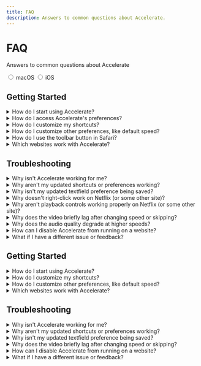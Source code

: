 ```yaml
---
title: FAQ
description: Answers to common questions about Accelerate.
---
```


<div id="hero">

# FAQ

Answers to common questions about Accelerate

</div>

<div id="faq-select">
   <input type="radio" id="radio-mac" name="faq" value="mac">
   <label for="radio-mac">macOS</label>

   <input type="radio" id="radio-ios" name="faq" value="ios">
   <label for="radio-ios">iOS</label>
</div>

<script>
   document.addEventListener("DOMContentLoaded", () => {
      const faqRadios = document.querySelectorAll('input[name="faq"]');
      const faqSections = document.querySelectorAll(".faq");

      const showFaqSection = (id) => {
         faqSections.forEach(el => {
            el.style.display = el.id !== id ? "none" : "";
         });

         if (id) history.replaceState(null, null, `#${id}`);
      };

      faqRadios.forEach(radio => {
         radio.addEventListener("change", (event) => {
            showFaqSection(event.target.value);
         });
      });

      // Show preselected FAQ if needed
      const initialHash = window.location.hash.substring(1);
      if (initialHash) {
         const initialRadio = document.getElementById(`radio-${initialHash}`);
         if (initialRadio) {
            initialRadio.checked = true;
            showFaqSection(initialHash);
            return;
         }
      }

      // Default to empty ID to hide all sections
      showFaqSection();
   });
</script>

<div id="mac" class="faq">

## Getting Started

<details>
<summary>How do I start using Accelerate?</summary>

Accelerate allows you to control video playback primarily using keyboard shortcuts. The following playback controls are supported (default shortcuts in parentheses):

- Speed Up (**D**)
- Slow Down (**S**)
- Toggle Speed (**A**: 2x, **R**: Default)
- Show Speed (**V**)
- Play/Pause
- Skip Forward
- Skip Backward
- Skip to End
- Toggle Mute
- Toggle Picture in Picture (**P**)
- Toggle Fullscreen

</details>

<details>
<summary>How do I access Accelerate's preferences?</summary>

You can access preferences by opening the Accelerate app from your Applications directory (e.g., from Finder).

</details>

<details>
<summary>How do I customize my shortcuts?</summary>

You can customize your shortcuts in the **Shortcuts** tab of Accelerate's preferences.

- To *create a new shortcut*, click "**+**". You can create up to 30 shortcuts.
- To *remove a shortcut*, select it from the list and click "**–**".
- To *modify a shortcut*, double-click it to access the following options:
   - **Shortcut action**: The triggered action (e.g., speed up, skip forward).
   - **Key combination**: A single key or combination of regular and modifier keys, like command (⌘), option (⌥), or control (⌃), that trigger the shortcut.
   - **Enable global shortcut**: Enables shortcuts with modifier key combinations to be triggered while Safari is not in focus.
   - **Show notification**: Display notification on the webpage when shortcut is triggered.
   - **Show in right-click menu**: Allows triggering the shortcut from the right-click menu.
   - Certain actions also require an associated value, e.g., "Toggle Speed" or "Skip Forward".

After making changes, refresh any open webpages to update.

</details>

<details>
<summary>How do I customize other preferences, like default speed?</summary>

You can configure general preferences in the **General** tab:

- **Notification location** on the webpage after triggering a shortcut. Set to "Hidden" to disable all notifications.
- **Default speed** for video playback. Default is 1x speed.
- **Minimum/maximum speed** for video adjustment.

After making changes, refresh any open webpages to update.

</details>

<details>
<summary>How do I use the toolbar button in Safari?</summary>

You can set Accelerate's Safari toolbar button to trigger a shortcut when clicked. Go to the **Shortcuts** tab and select a shortcut for **Toolbar button action**.

</details>

<details>
<summary>Which websites work with Accelerate?</summary>

Accelerate works on any website using HTML5 video, which includes most modern sites. Accelerate does not support Flash video.

</details>

## Troubleshooting

<details>
<summary>Why isn't Accelerate working for me?</summary>

If you are experiencing issues with the Accelerate extension, please follow these troubleshooting steps:

1. Check that the extension is enabled in Safari's extension preferences: **Safari > Preferences > Extensions**. In the sidebar, make sure the checkbox next to "Accelerate" is checked.
2. If Accelerate is already enabled, try unchecking the checkbox and restarting Safari. Once Safari re-opens, re-enable Accelerate.
3. If you have other extensions installed, check that they aren't interfering with Accelerate by disabling them, restarting Safari, and testing if Accelerate works. 
4. If it is still not working, try deleting and reinstalling.
5. If you continue to have issues, feel free to email me.

</details>

<details>
<summary>Why aren't my updated shortcuts or preferences working?</summary>

After making changes to preferences, refresh any open websites. If the changes still aren't applied, try restarting Safari.

</details>

<details>
<summary>Why isn't my updated textfield preference being saved?</summary>

After changing a textfield in preferences, such as "Default Speed" or a shortcut's value, **press Enter/Return to confirm**. Click "Save" after editing a shortcut.

</details>

<details>
<summary>Why doesn't right-click work on Netflix (or some other site)?</summary>

Netflix and some other sites block users from accessing the right-click menu. There are Safari extensions that prevent sites from doing this, but otherwise you'll have to use the keyboard shortcuts or toolbar item for controls.

</details>

<details>
<summary>Why aren't playback controls working properly on Netflix (or some other site)?</summary>

Some sites use custom video players that modify standard playback behavior. For example, Netflix may freeze when skipping forward or backward with Accelerate. Use the website's playback controls for a smoother experience.

</details>

<details>
<summary>Why does the video briefly lag after changing speed or skipping?</summary>

Safari pauses videos for a split second when adjusting playback. This behavior occurs even without Accelerate, e.g., when using a website's integrated video controls. Since this is due to Safari's video processing, the issue currently cannot be fixed by Accelerate.

</details>

<details>
<summary>Why does the audio quality degrade at higher speeds?</summary>

This is a limitation of Safari's pitch correction algorithm. The issue occurs even when using other methods to change video speed, like YouTube's playback settings.

</details>

<details>
<summary>How can I disable Accelerate from running on a website?</summary>

You can add a website to Accelerate's blocklist to prevent the extension from running on it. This can be useful for certain websites that are incompatible with Accelerate.

</details>

<details>
<summary>What if I have a different issue or feedback?</summary>

Please share bug reports or feature requests [on GitHub](https://github.com/ritamsarmah/accelerate/issues). Feel free to send me any other questions or feedback via email.

</details>

</div>

<div id="ios" class="faq">
 
## Getting Started

<details>
<summary>How do I start using Accelerate?</summary>

In the Settings app, enable the Safari extension by going to **Safari > Extensions > Accelerate** and toggling "Accelerate" on.

Accelerate allows you to control video playback in Safari on iOS 15+ via a popup menu or keyboard shortcuts. Access the popup by tapping Accelerate's icon in the Safari toolbar.

The following playback controls are supported (default shortcuts in parentheses):

- Speed Up (**D**)
- Slow Down (**S**)
- Toggle Speed (**R**)
- Show Speed (**V**)
- Play/Pause
- Skip Forward
- Skip Backward
- Skip to End
- Toggle Mute
- Toggle Picture in Picture (**P**)
- Toggle Fullscreen

</details>

<details>
<summary>How do I customize my shortcuts?</summary>

You can customize your shortcuts in the **Shortcuts** tab of Accelerate's preferences.

- To *create a new shortcut*, tap "**+**".
- To *remove a shortcut*, swipe left to delete.
- To *modify a shortcut*, select it to access the following options:
   - **Action**: The triggered action (e.g., speed up, skip forward).
   - **Shortcut**: A single key or combination of regular and modifier keys, like command (⌘), option (⌥), or control (⌃), that trigger the shortcut.
   - **Show Notification**: Display notification on the webpage when shortcut is triggered.
   - **Show in Popup Menu**: Include shortcut in Accelerate's toolbar popup.
   - Certain actions also require an associated value, e.g., "Toggle Speed" or "Skip Forward".

After making changes, refresh any open webpages to update.

</details>

<details>
<summary>How do I customize other preferences, like default speed?</summary>

You can configure general preferences in the **General** tab:

- **Notification location** on the webpage after triggering a shortcut. Set to "Hidden" to disable notifications.
- **Default speed** for video playback. Default is 1x speed.
- **Minimum/maximum speed** for video adjustment.

After making changes, refresh any open webpages to update.

</details>

<details>
<summary>Which websites work with Accelerate?</summary>

Accelerate works on any website using HTML5 video, which includes most modern sites. Accelerate does not support Flash video.

</details>

## Troubleshooting

<details>
<summary>Why isn't Accelerate working for me?</summary>

1. Check that the extension is enabled in the Settings app: **Safari > Extensions > Accelerate**. Make sure the switch next to "Accelerate" is toggled on and you've granted Accelerate permission to run on your desired websites. If you want to enable Accelerate on all websites, make sure **All Websites** is set to **Allow**.
2. If you have other extensions installed, check that they aren't interfering with Accelerate by disabling them, restarting Safari, and testing if Accelerate works. 

</details>

<details>
<summary>Why aren't my updated shortcuts or preferences working?</summary>

After making changes to preferences, refresh any open websites. If the changes still aren't applied, try restarting Safari.

</details>

<details>
<summary>Why isn't my updated textfield preference being saved?</summary>

After changing a textfield in preferences, such as "Default Speed" or a shortcut's value, **press Done/Return to confirm**. Tap "Save" after editing a shortcut.

</details>

<details>
<summary>Why does the video briefly lag after changing speed or skipping?</summary>

Safari pauses videos for a split second when adjusting playback. This behavior occurs even without Accelerate, e.g., when using a website's integrated video controls. Since this is due to Safari's video processing, the issue currently cannot be fixed by Accelerate.

</details>

<details>
<summary>How can I disable Accelerate from running on a website?</summary>

You can add a website to Accelerate's blocklist to prevent the extension from running on it. This can be useful for certain websites that are incompatible with Accelerate.

</details>

<details>
<summary>What if I have a different issue or feedback?</summary>

Please share bug reports or feature requests [on GitHub](https://github.com/ritamsarmah/accelerate/issues). Feel free to send me any other questions or feedback via email.

</details>

</div>
